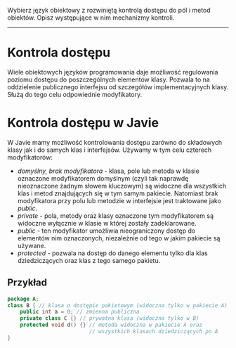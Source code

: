 Wybierz język obiektowy z rozwiniętą kontrolą dostępu do pól i metod obiektów. Opisz występujące w nim mechanizmy kontroli.

---

# Kontrola dostępu

Wiele obiektowych języków programowania daje możliwość regulowania poziomu dostępu do poszczególnych elementów klasy. Pozwala to na oddzielenie publicznego interfejsu od szczegółów implementacyjnych klasy. Służą do tego celu odpowiednie modyfikatory.

# Kontrola dostępu w Javie
W Javie mamy możliwość kontrolowania dostępu zarówno do składowych klasy jak i do samych klas i interfejsów. Używamy w tym celu czterech modyfikatorów:
- *domyślny, brak modyfikatora* - klasa, pole lub metoda w klasie oznaczone modyfikatorem domyślnym (czyli tak naprawdę nieoznaczone żadnym słowem kluczowym) są widoczne dla wszystkich klas i metod znajdujących się w tym samym pakiecie. Natomiast brak modyfikatora przy polu lub metodzie w interfejsie jest traktowane jako *public*.
- *private* - pola, metody oraz klasy oznaczone tym modyfikatorem są widoczne wyłącznie w klasie w której zostały zadeklarowane.
- *public* - ten modyfikator umożliwia nieograniczony dostęp do elementów nim oznaczonych, niezależnie od tego w jakim pakiecie są używane.
- *protected* - pozwala na dostęp do danego elementu tylko dla klas dziedziczących oraz klas z tego samego pakietu.

## Przykład
````java
package A;
class B { // klasa o dostępie pakietowym (widoczna tylko w pakiecie A)
    public int a = 0; // zmienna publiczna
    private class C {} // prywatna klasa (widoczna tylko w B)
    protected void d() {} // metoda widoczna w pakiecie A oraz
                          // wszystkich klasach dziedziczących po A
}
````

